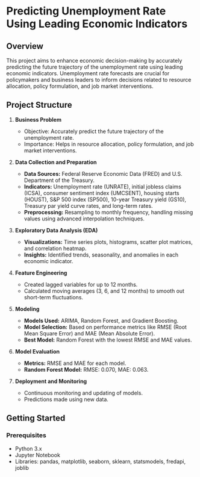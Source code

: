 # Predicting Unemployment Rate Using Leading Economic Indicators

## Overview
This project aims to enhance economic decision-making by accurately predicting the future trajectory of the unemployment rate using leading economic indicators. Unemployment rate forecasts are crucial for policymakers and business leaders to inform decisions related to resource allocation, policy formulation, and job market interventions.

## Project Structure

1. **Business Problem**
   - Objective: Accurately predict the future trajectory of the unemployment rate.
   - Importance: Helps in resource allocation, policy formulation, and job market interventions.

2. **Data Collection and Preparation**
   - **Data Sources:** Federal Reserve Economic Data (FRED) and U.S. Department of the Treasury.
   - **Indicators:** Unemployment rate (UNRATE), initial jobless claims (ICSA), consumer sentiment index (UMCSENT), housing starts (HOUST), S&P 500 index (SP500), 10-year Treasury yield (GS10), Treasury par yield curve rates, and long-term rates.
   - **Preprocessing:** Resampling to monthly frequency, handling missing values using advanced interpolation techniques.

3. **Exploratory Data Analysis (EDA)**
   - **Visualizations:** Time series plots, histograms, scatter plot matrices, and correlation heatmap.
   - **Insights:** Identified trends, seasonality, and anomalies in each economic indicator.

4. **Feature Engineering**
   - Created lagged variables for up to 12 months.
   - Calculated moving averages (3, 6, and 12 months) to smooth out short-term fluctuations.

5. **Modeling**
   - **Models Used:** ARIMA, Random Forest, and Gradient Boosting.
   - **Model Selection:** Based on performance metrics like RMSE (Root Mean Square Error) and MAE (Mean Absolute Error).
   - **Best Model:** Random Forest with the lowest RMSE and MAE values.

6. **Model Evaluation**
   - **Metrics:** RMSE and MAE for each model.
   - **Random Forest Model:** RMSE: 0.070, MAE: 0.063.

7. **Deployment and Monitoring**
   - Continuous monitoring and updating of models.
   - Predictions made using new data.

## Getting Started

### Prerequisites
- Python 3.x
- Jupyter Notebook
- Libraries: pandas, matplotlib, seaborn, sklearn, statsmodels, fredapi, joblib

